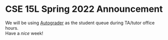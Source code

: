# **CSE 15L Spring 2022 Announcement**
We will be using [Autograder](https://autograder.ucsd.edu) as the student queue during TA/tutor office hours.  
Have a _nice_ week!
